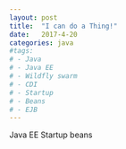 ```yaml
---
layout: post
title:  "I can do a Thing!"
date:   2017-4-20
categories: java
#tags:
# - Java
# - Java EE
# - Wildfly swarm
# - CDI
# - Startup
# - Beans
# - EJB
---
```

Java EE Startup beans

